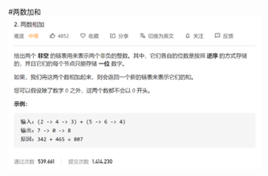 #两数加和
![Alt text](https://github.com/DVampire/leetcode_solution/blob/master/0002_addTwoNumbers/images/1.png)
